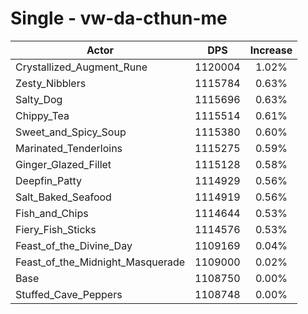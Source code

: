 # Single - vw-da-cthun-me
| Actor | DPS | Increase |
|---|:---:|:---:|
|Crystallized_Augment_Rune|1120004|1.02%|
|Zesty_Nibblers|1115784|0.63%|
|Salty_Dog|1115696|0.63%|
|Chippy_Tea|1115514|0.61%|
|Sweet_and_Spicy_Soup|1115380|0.60%|
|Marinated_Tenderloins|1115275|0.59%|
|Ginger_Glazed_Fillet|1115128|0.58%|
|Deepfin_Patty|1114929|0.56%|
|Salt_Baked_Seafood|1114919|0.56%|
|Fish_and_Chips|1114644|0.53%|
|Fiery_Fish_Sticks|1114576|0.53%|
|Feast_of_the_Divine_Day|1109169|0.04%|
|Feast_of_the_Midnight_Masquerade|1109000|0.02%|
|Base|1108750|0.00%|
|Stuffed_Cave_Peppers|1108748|0.00%|
